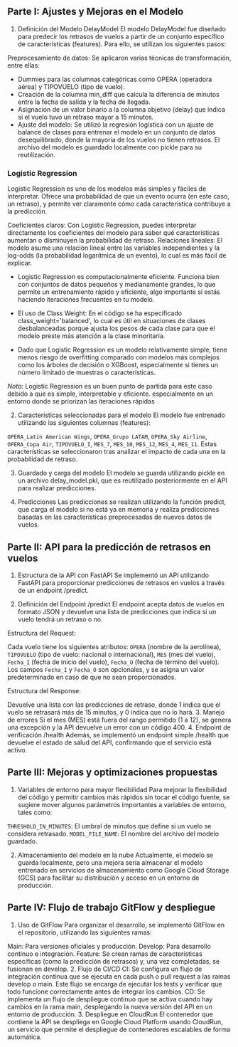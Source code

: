 
## Parte I: Ajustes y Mejoras en el Modelo

1. Definición del Modelo DelayModel
El modelo DelayModel fue diseñado para predecir los retrasos de vuelos a partir de un conjunto específico de características (features). Para ello, se utilizan los siguientes pasos:

Preprocesamiento de datos: Se aplicaron varias técnicas de transformación, entre ellas:
- Dummies para las columnas categóricas como OPERA (operadora aérea) y TIPOVUELO (tipo de vuelo).
- Creación de la columna min_diff que calcula la diferencia de minutos entre la fecha de salida y la fecha de llegada.
- Asignación de un valor binario a la columna objetivo (delay) que indica si el vuelo tuvo un retraso mayor a 15 minutos.
- Ajuste del modelo: Se utilizó la regresión logística con un ajuste de balance de clases para entrenar el modelo en un conjunto de datos desequilibrado, donde la mayoría de los vuelos no tienen retrasos. El archivo del modelo es guardado localmente con pickle para su reutilización.

### Logistic Regression 
Logistic Regression es uno de los modelos más simples y fáciles de interpretar. Ofrece una probabilidad de que un evento ocurra (en este caso, un retraso), y  permite ver claramente cómo cada característica contribuye a la predicción.

Coeficientes claros: Con Logistic Regression, puedes interpretar directamente los coeficientes del modelo para saber qué características aumentan o disminuyen la probabilidad de retraso.
Relaciones lineales: El modelo asume una relación lineal entre las variables independientes y la log-odds (la probabilidad logarítmica de un evento), lo cual es más fácil de explicar.

- Logistic Regression es computacionalmente eficiente. Funciona bien con conjuntos de datos pequeños y medianamente grandes, lo que permite un entrenamiento rápido y eficiente, algo importante si estás haciendo iteraciones frecuentes en tu modelo.

- El uso de Class Weight: En el código se ha especificado class_weight='balanced', lo cual es útil en situaciones de clases desbalanceadas porque ajusta los pesos de cada clase para que el modelo preste más atención a la clase minoritaria.

- Dado que Logistic Regression es un modelo relativamente simple, tiene menos riesgo de overfitting comparado con modelos más complejos como los árboles de decisión o XGBoost, especialmente si tienes un número limitado de muestras o características.

*Nota*:  Logistic Regression es un buen punto de partida para este caso debido a que es simple, interpretable y eficiente.  especialmente en un entorno donde se priorizan las iteraciones rápidas

2. Características seleccionadas para el modelo
El modelo fue entrenado utilizando las siguientes columnas (features):

`OPERA_Latin American Wings`,
`OPERA_Grupo LATAM`,
`OPERA_Sky Airline`,
`OPERA_Copa Air`,
`TIPOVUELO_I`,
`MES_7`,
`MES_10`,
`MES_12`,
`MES_4`,
`MES_11`.
Estas características se seleccionaron tras analizar el impacto de cada una en la probabilidad de retraso.

3. Guardado y carga del modelo
El modelo se guarda utilizando pickle en un archivo delay_model.pkl, que es reutilizado posteriormente en el API para realizar predicciones.

4. Predicciones
Las predicciones se realizan utilizando la función predict, que carga el modelo si no está ya en memoria y realiza predicciones basadas en las características preprocesadas de nuevos datos de vuelos.

## Parte II: API para la predicción de retrasos en vuelos

1. Estructura de la API con FastAPI
Se implementó un API utilizando FastAPI para proporcionar predicciones de retrasos en vuelos a través de un endpoint /predict.

2. Definición del Endpoint /predict
El endpoint acepta datos de vuelos en formato JSON y devuelve una lista de predicciones que indica si un vuelo tendrá un retraso o no.

Estructura del Request:

Cada vuelo tiene los siguientes atributos:
`OPERA` (nombre de la aerolínea),
`TIPOVUELO` (tipo de vuelo: nacional o internacional),
`MES` (mes del vuelo),
`Fecha_I` (fecha de inicio del vuelo),
`Fecha_O` (fecha de término del vuelo).
Los campos `Fecha_I` y `Fecha_O` son opcionales, y se asigna un valor predeterminado en caso de que no sean proporcionados.

Estructura del Response:

Devuelve una lista con las predicciones de retraso, donde 1 indica que el vuelo se retrasará más de 15 minutos, y 0 indica que no lo hará.
3. Manejo de errores
Si el mes (MES) está fuera del rango permitido (1 a 12), se genera una excepción y la API devuelve un error con un código 400.
4. Endpoint de verificación /health
Además, se implementó un endpoint simple /health que devuelve el estado de salud del API, confirmando que el servicio está activo.


## Parte III: Mejoras y optimizaciones propuestas
1. Variables de entorno para mayor flexibilidad
Para mejorar la flexibilidad del código y permitir cambios más rápidos sin tocar el código fuente, se sugiere mover algunos parámetros importantes a variables de entorno, tales como:

`THRESHOLD_IN_MINUTES`: El umbral de minutos que define si un vuelo se considera retrasado.
`MODEL_FILE_NAME`: El nombre del archivo del modelo guardado.

2. Almacenamiento del modelo en la nube
Actualmente, el modelo se guarda localmente, pero una mejora sería almacenar el modelo entrenado en servicios de almacenamiento como Google Cloud Storage (GCS) para facilitar su distribución y acceso en un entorno de producción.

## Parte IV: Flujo de trabajo GitFlow y despliegue
1. Uso de GitFlow
Para organizar el desarrollo, se implementó GitFlow en el repositorio, utilizando las siguientes ramas:

Main: Para versiones oficiales y producción.
Develop: Para desarrollo continuo e integración.
Feature: Se crean ramas de características específicas (como la predicción de retrasos) y, una vez completadas, se fusionan en develop.
2. Flujo de CI/CD
CI: Se configura un flujo de integración continua que se ejecuta en cada push o pull request a las ramas develop o main. Este flujo se encarga de ejecutar los tests y verificar que todo funcione correctamente antes de integrar los cambios.
CD: Se implementa un flujo de despliegue continuo que se activa cuando hay cambios en la rama main, desplegando la nueva versión del API en un entorno de producción.
3. Despliegue en CloudRun
El contenedor que contiene la API se despliega en Google Cloud Platform usando CloudRun, un servicio que permite el despliegue de contenedores escalables de forma automática.